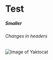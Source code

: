 # Test
##### Smaller

















###### Changes in headers
![Image of Yaktocat](https://octodex.github.com/images/yaktocat.png)
